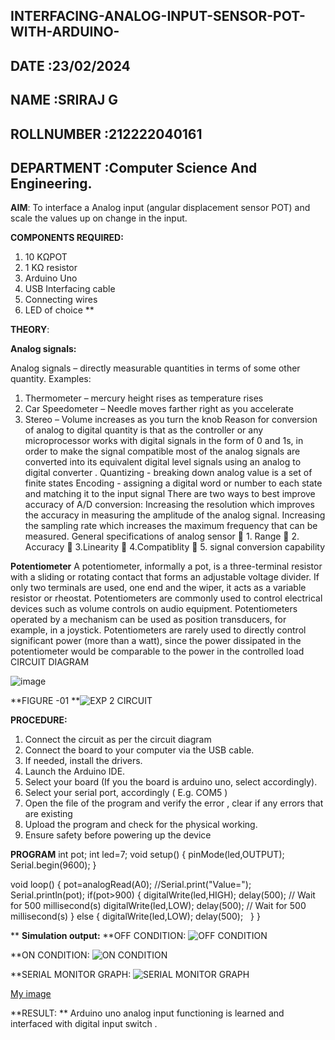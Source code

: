 ## INTERFACING-ANALOG-INPUT-SENSOR-POT-WITH-ARDUINO-
## DATE :23/02/2024
## NAME :SRIRAJ G
## ROLLNUMBER :212222040161
## DEPARTMENT :Computer Science And Engineering.



**AIM**:  To interface a Analog  input (angular displacement sensor POT) and scale the values up on change in the input.


**COMPONENTS REQUIRED:**
1.	10 KΩPOT
2.	1 KΩ resistor 
3.	Arduino Uno 
4.	USB Interfacing cable 
5.	Connecting wires 
6.	LED of choice 
**


**THEORY**: 

**Analog signals:**

Analog signals – directly measurable quantities in terms of some other quantity.
Examples:
1. Thermometer – mercury height rises as temperature rises
2. Car Speedometer – Needle moves farther right as you accelerate
3. Stereo – Volume increases as you turn the knob
Reason for conversion of analog to digital quantity is that as the controller or any microprocessor works with digital signals in the form of 0 and 1s, in order to make the signal compatible  most of the analog signals are converted into its equivalent digital level signals using an analog to digital converter .
Quantizing - breaking down analog value is a set of finite states
Encoding - assigning a digital word or number to each state and matching it to the input signal
 There are two ways to best improve accuracy of A/D conversion:
Increasing the resolution which improves the accuracy in measuring the amplitude of the analog signal.
Increasing the sampling rate which increases the maximum frequency that can be measured.
General specifications of analog sensor
	1. Range
	2. Accuracy
	3.Linearity
	4.Compatiblity
	5. signal conversion capability

**Potentiometer**
A potentiometer, informally a pot, is a three-terminal resistor with a sliding or rotating contact that forms an adjustable voltage divider. If only two terminals are used, one end and the wiper, it acts as a variable resistor or rheostat.
Potentiometers are commonly used to control electrical devices such as volume controls on audio equipment. Potentiometers operated by a mechanism can be used as position transducers, for example, in a joystick. Potentiometers are rarely used to directly control significant power (more than a watt), since the power dissipated in the potentiometer would be comparable to the power in the controlled load
CIRCUIT DIAGRAM





![image](https://user-images.githubusercontent.com/36288975/163530788-eec3cdc3-95e8-4d2d-8349-6d0ea4c9439c.png)

**FIGURE -01
**![EXP 2 CIRCUIT](https://github.com/SRIRAJGURUNATHAN/EXPERIMENT-NO--02-INTERFACING-ANALOG-INPUT-SENSOR-POT-WITH-ARDUINO-/assets/119476758/47ae00c8-7f99-4e97-bff5-07d83f88adc6)


**PROCEDURE:**

1.	Connect the circuit as per the circuit diagram 
2.	Connect the board to your computer via the USB cable.
3.	If needed, install the drivers.
4.	Launch the Arduino IDE.
5.	Select your board (If you the board is arduino uno, select accordingly).
6.	Select your serial port, accordingly ( E.g. COM5 )
7.	Open the file of the program  and verify the error , clear if any errors that are existing 
8.	Upload the program and check for the physical working. 
9.	Ensure safety before powering up the device 



**PROGRAM** 
 int pot;
int led=7;
void setup()
{
  pinMode(led,OUTPUT);
  Serial.begin(9600);
}

void loop()
{
  pot=analogRead(A0);
  //Serial.print("Value=");
  Serial.println(pot);
  if(pot>900)
  {
  digitalWrite(led,HIGH);
  delay(500); // Wait for 500 millisecond(s)
  digitalWrite(led,LOW);
  delay(500); // Wait for 500 millisecond(s)
}
  else
  {
    digitalWrite(led,LOW);
    delay(500);
  }
}









**
**Simulation output:** 
**OFF CONDITION:
![OFF CONDITION](https://github.com/SRIRAJGURUNATHAN/EXPERIMENT-NO--02-INTERFACING-ANALOG-INPUT-SENSOR-POT-WITH-ARDUINO-/assets/119476758/25c45502-91b3-43b0-873d-e63f38d6c8d9)

**ON CONDITION:
![ON CONDITION](https://github.com/SRIRAJGURUNATHAN/EXPERIMENT-NO--02-INTERFACING-ANALOG-INPUT-SENSOR-POT-WITH-ARDUINO-/assets/119476758/d9678077-eabf-4bff-b032-3a1c6aa150f7)

**SERIAL MONITOR GRAPH:
![SERIAL MONITOR GRAPH](https://github.com/SRIRAJGURUNATHAN/EXPERIMENT-NO--02-INTERFACING-ANALOG-INPUT-SENSOR-POT-WITH-ARDUINO-/assets/119476758/d9a0d1ed-f628-4af8-ba9f-64e67eb045b5)



[My image](username.github.com/repository/img/image.jpg)







**RESULT: ** Arduino uno analog input functioning is learned and interfaced with digital input switch .
